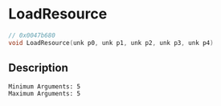 # LoadResource
```c
// 0x0047b680
void LoadResource(unk p0, unk p1, unk p2, unk p3, unk p4)
```
## Description
```
Minimum Arguments: 5
Maximum Arguments: 5
```

